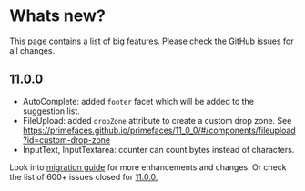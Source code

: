 # Whats new?

This page contains a list of big features. Please check the GitHub issues for all changes.

## 11.0.0

  * AutoComplete: added `footer` facet which will be added to the suggestion list.
  * FileUpload: added `dropZone` attribute to create a custom drop zone. See https://primefaces.github.io/primefaces/11_0_0/#/components/fileupload?id=custom-drop-zone
  * InputText, InputTextarea: counter can count bytes instead of characters.

Look into [migration guide](https://primefaces.github.io/primefaces/11_0_0/#/../migrationguide/10_0_0?id=datatable) for more enhancements and changes.
Or check the list of 600+ issues closed for [11.0.0](https://github.com/primefaces/primefaces/issues?q=is%3Aclosed+milestone%3A11.0.0),
